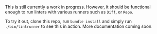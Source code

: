 This is still currently a work in progress. However, it should be functional enough to run linters with various runners such as `Diff`, or `Repo`.

To try it out, clone this repo, run `bundle install` and simply run `./bin/lintrunner` to see this in action. More documentation coming soon.
